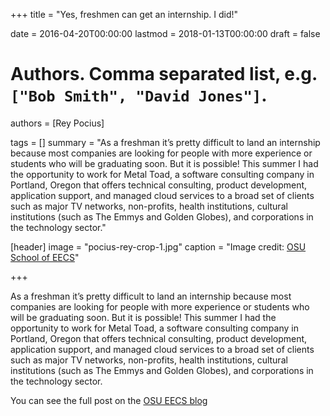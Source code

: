 +++
title = "Yes, freshmen can get an internship. I did!"

date = 2016-04-20T00:00:00
lastmod = 2018-01-13T00:00:00
draft = false

# Authors. Comma separated list, e.g. `["Bob Smith", "David Jones"]`.
authors = [Rey Pocius]

tags = []
summary = "As a freshman it’s pretty difficult to land an internship because most companies are looking for people with more experience or students who will be graduating soon. But it is possible! This summer I had the opportunity to work for Metal Toad, a software consulting company in Portland, Oregon that offers technical consulting, product development, application support, and managed cloud services to a broad set of clients such as major TV networks, non-profits, health institutions, cultural institutions (such as The Emmys and Golden Globes), and corporations in the technology sector."

[header]
image = "pocius-rey-crop-1.jpg"
caption = "Image credit: [OSU School of EECS](http://blogs.oregonstate.edu/eecsnews/2017/01/21/980/)"

+++

As a freshman it’s pretty difficult to land an internship because most companies are looking for people with more experience or students who will be graduating soon. But it is possible! This summer I had the opportunity to work for Metal Toad, a software consulting company in Portland, Oregon that offers technical consulting, product development, application support, and managed cloud services to a broad set of clients such as major TV networks, non-profits, health institutions, cultural institutions (such as The Emmys and Golden Globes), and corporations in the technology sector.

You can see the full post on the [OSU EECS blog](http://blogs.oregonstate.edu/eecsnews/2017/01/21/980/)